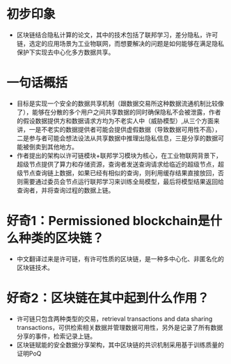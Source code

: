 # 初步印象
- 区块链结合隐私计算的论文，其中的技术包括了联邦学习，差分隐私，许可链，选定的应用场景为工业物联网，而想要解决的问题是如何能够在满足隐私保护下实现去中心化多方数据共享。

# 一句话概括
- 目标是实现一个安全的数据共享机制（跟数据交易所这种数据流通机制比较像了），能够在分散的多个用户之间共享数据的同时确保隐私不会被泄露，作者的假设数据提供方和数据请求方均为不老实人中（威胁模型）,从三个方面来讲，一是不老实的数据提供者可能会提供虚假数据（导致数据可用性不高），二是参与者可能会想法设法从共享数据中推理出隐私信息，三是分享的数据可能被倒卖到其他地方。
- 作者提出的架构以许可链模块+联邦学习模块为核心，在工业物联网背景下，超级节点提供了算力和存储资源，查询者发送查询请求给临近的超级节点，超级节点查询链上数据，如果已经有相似的查询，则利用缓存结果直接放回，否则需要通过委员会节点运行联邦学习来训练全局模型，最后将模型结果返回给查询者，并将查询过程的数据上链。

# 好奇1：Permissioned blockchain是什么种类的区块链？
- 中文翻译过来是许可链，有许可性质的区块链，是一种多中心化、非匿名化的区块链技术。

# 好奇2：区块链在其中起到什么作用？
- 许可链只包含两种类型的交易，retrieval transactions and data sharing transactions，可供检索相关数据并管理数据可用性，另外是记录了所有数据分享的事件，检索记录上链。
- 区块链赋能的安全数据分享架构，其中区块链的共识机制采用基于训练质量的证明PoQ

